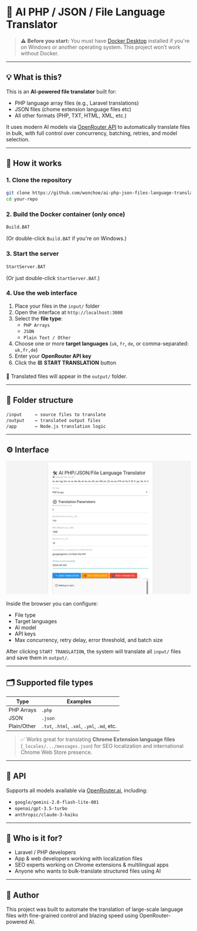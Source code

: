 # 🤖 AI PHP / JSON / File Language Translator

> ⚠️ **Before you start:** You must have [Docker Desktop](https://www.docker.com/products/docker-desktop/) installed if you're on Windows or another operating system. This project won’t work without Docker.

---

## 💡 What is this?

This is an **AI-powered file translator** built for:

- PHP language array files (e.g., Laravel translations)
- JSON files (chome extension language files etc)
- All other formats (PHP, TXT, HTML, XML, etc.)

It uses modern AI models via [OpenRouter API](https://openrouter.ai) to automatically translate files in bulk, with full control over concurrency, batching, retries, and model selection.

---

## 📂 How it works

### 1. Clone the repository

```bash
git clone https://github.com/wonchoe/ai-php-json-files-language-translator.git
cd your-repo
```

### 2. Build the Docker container (only once)

```bash
Build.BAT
```

(Or double-click `Build.BAT` if you're on Windows.)

### 3. Start the server

```bash
StartServer.BAT
```

(Or just double-click `StartServer.BAT`.)

### 4. Use the web interface

1. Place your files in the `input/` folder  
2. Open the interface at `http://localhost:3000`  
3. Select the **file type**:
   - `PHP Arrays`
   - `JSON`
   - `Plain Text / Other`
4. Choose one or more **target languages** (`uk`, `fr`, `de`, or comma-separated: `uk,fr,de`)
5. Enter your **OpenRouter API key**
6. Click the 🟦 **START TRANSLATION** button

📝 Translated files will appear in the `output/` folder.

---

## 📁 Folder structure

```
/input     ← source files to translate
/output    ← translated output files
/app       ← Node.js translation logic
```

---

## ⚙️ Interface

<img src="./screenshot.jpg" alt="UI Screenshot" width="600">

Inside the browser you can configure:
- File type
- Target languages
- AI model
- API keys
- Max concurrency, retry delay, error threshold, and batch size

After clicking `START TRANSLATION`, the system will translate all `input/` files and save them in `output/`.

---

## 🗂 Supported file types

| Type        | Examples                   |
|-------------|----------------------------|
| PHP Arrays  | `.php`                     |
| JSON        | `.json`                    |
| Plain/Other | `.txt`, `.html`, `.xml`, `.yml`, `.md`, etc. |

> ✅ Works great for translating **Chrome Extension language files** (`_locales/.../messages.json`) for SEO localization and international Chrome Web Store presence.

---

## 🔑 API

Supports all models available via [OpenRouter.ai](https://openrouter.ai), including:

- `google/gemini-2.0-flash-lite-001`
- `openai/gpt-3.5-turbo`
- `anthropic/claude-3-haiku`

---

## 👥 Who is it for?

- Laravel / PHP developers
- App & web developers working with localization files
- SEO experts working on Chrome extensions & multilingual apps
- Anyone who wants to bulk-translate structured files using AI

---

## 🙌 Author

This project was built to automate the translation of large-scale language files with fine-grained control and blazing speed using OpenRouter-powered AI.
